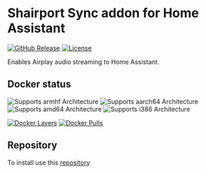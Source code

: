 # Shairport Sync addon for Home Assistant

[![GitHub Release][releases-shield]][releases]
[![License][license-shield]](LICENSE)

Enables Airplay audio streaming to Home Assistant.

## Docker status

![Supports armhf Architecture][armhf-shield]
![Supports aarch64 Architecture][aarch64-shield]
![Supports amd64 Architecture][amd64-shield]
![Supports i386 Architecture][i386-shield]

[![Docker Layers][layers-shield]][microbadger]
[![Docker Pulls][pulls-shield]][dockerhub]

## Repository

To install use this [repository](https://github.com/v3rm0n/hassio)

[aarch64-shield]: https://img.shields.io/badge/architecture-aarch64-blue.svg
[armhf-shield]: https://img.shields.io/badge/architecture-armhf-blue.svg
[amd64-shield]: https://img.shields.io/badge/architecture-amd64-blue.svg
[i386-shield]: https://img.shields.io/badge/architecture-i386-blue.svg
[license-shield]: https://img.shields.io/github/license/v3rm0n/addon-shairport-sync.svg
[dockerhub]: https://hub.docker.com/r/maidok/shairport-sync
[layers-shield]: https://images.microbadger.com/badges/image/maidok/shairport-sync.svg
[microbadger]: https://microbadger.com/images/maidok/shairport-sync
[pulls-shield]: https://img.shields.io/docker/pulls/maidok/shairport-sync.svg
[version-shield]: https://images.microbadger.com/badges/version/maidok/shairport-sync.svg
[releases-shield]: https://img.shields.io/github/release/v3rm0n/addon-shairport-sync.svg
[releases]: https://github.com/v3rm0n/addon-shairport-sync/releases
